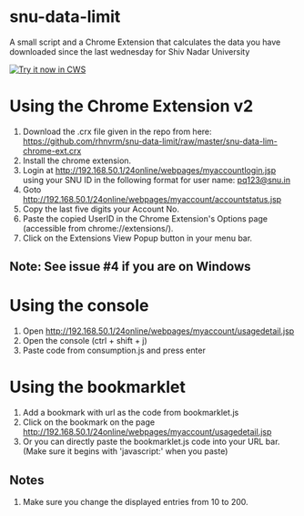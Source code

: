 # snu-data-limit
A small script and a Chrome Extension that calculates the data you have downloaded since the last wednesday for Shiv Nadar University

<a target="_blank" href="https://chrome.google.com/webstore/detail/snudatalimit/mfjinloagcpmfacpjnlabcflnkbajidd">![Try it now in CWS](https://raw.github.com/GoogleChrome/chrome-app-samples/master/tryitnowbutton.png "Click here to install this sample from the Chrome Web Store")</a>


# Using the Chrome Extension v2
1. Download the .crx file given in the repo from here: https://github.com/rhnvrm/snu-data-limit/raw/master/snu-data-lim-chrome-ext.crx
2. Install the chrome extension.
3. Login at http://192.168.50.1/24online/webpages/myaccountlogin.jsp using your SNU ID in the following format for user name: pq123@snu.in 
4. Goto http://192.168.50.1/24online/webpages/myaccount/accountstatus.jsp
5. Copy the last five digits your Account No.
3. Paste the copied UserID in the Chrome Extension's Options page (accessible from chrome://extensions/).
4. Click on the Extensions View Popup button in your menu bar.

## Note: See issue #4 if you are on Windows

# Using the console
1. Open http://192.168.50.1/24online/webpages/myaccount/usagedetail.jsp
2. Open the console (ctrl + shift + j)
3. Paste code from consumption.js and press enter



# Using the bookmarklet
1. Add a bookmark with url as the code from bookmarklet.js
2. Click on the bookmark on the page http://192.168.50.1/24online/webpages/myaccount/usagedetail.jsp
3. Or you can directly paste the bookmarklet.js code into your URL bar. (Make sure it begins with 'javascript:' when you paste)

## Notes
1. Make sure you change the displayed entries from 10 to 200.
